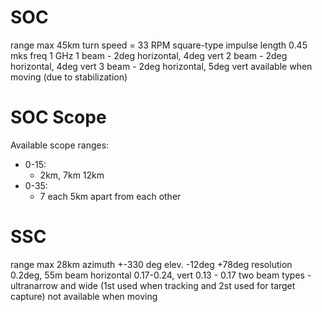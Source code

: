 # SOC
range max 45km
turn speed = 33 RPM
square-type impulse length 0.45 mks
freq 1 GHz
1 beam - 2deg horizontal, 4deg vert
2 beam - 2deg horizontal, 4deg vert
3 beam - 2deg horizontal, 5deg vert
available when moving (due to stabilization)

# SOC Scope
Available scope ranges: 
* 0-15:
    * 2km, 7km 12km
* 0-35:
    * 7 each 5km apart from each other

# SSC
range max 28km
azimuth +-330 deg
elev. -12deg +78deg
resolution 0.2deg, 55m
beam horizontal 0.17-0.24, vert 0.13 - 0.17
two beam types - ultranarrow and wide (1st used when tracking and 2st used for target capture)
not available when moving
